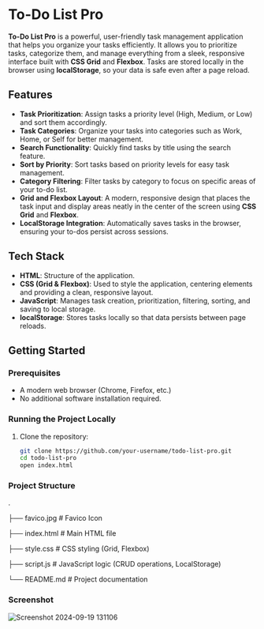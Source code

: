 # To-Do List Pro 

**To-Do List Pro** is a powerful, user-friendly task management application that helps you organize your tasks efficiently. It allows you to prioritize tasks, categorize them, and manage everything from a sleek, responsive interface built with **CSS Grid** and **Flexbox**. Tasks are stored locally in the browser using **localStorage**, so your data is safe even after a page reload.

## Features

- **Task Prioritization**: Assign tasks a priority level (High, Medium, or Low) and sort them accordingly.
- **Task Categories**: Organize your tasks into categories such as Work, Home, or Self for better management.
- **Search Functionality**: Quickly find tasks by title using the search feature.
- **Sort by Priority**: Sort tasks based on priority levels for easy task management.
- **Category Filtering**: Filter tasks by category to focus on specific areas of your to-do list.
- **Grid and Flexbox Layout**: A modern, responsive design that places the task input and display areas neatly in the center of the screen using **CSS Grid** and **Flexbox**.
- **LocalStorage Integration**: Automatically saves tasks in the browser, ensuring your to-dos persist across sessions.

## Tech Stack

- **HTML**: Structure of the application.
- **CSS (Grid & Flexbox)**: Used to style the application, centering elements and providing a clean, responsive layout.
- **JavaScript**: Manages task creation, prioritization, filtering, sorting, and saving to local storage.
- **localStorage**: Stores tasks locally so that data persists between page reloads.

## Getting Started

### Prerequisites

- A modern web browser (Chrome, Firefox, etc.)
- No additional software installation required.

### Running the Project Locally

1. Clone the repository:

   ```bash
   git clone https://github.com/your-username/todo-list-pro.git
   cd todo-list-pro
   open index.html

### Project Structure
.

├── favico.jpg        # Favico Icon

├── index.html        # Main HTML file

├── style.css         # CSS styling (Grid, Flexbox)

├── script.js         # JavaScript logic (CRUD operations, LocalStorage)

└── README.md         # Project documentation


### Screenshot
![Screenshot 2024-09-19 131106](https://github.com/user-attachments/assets/ee8049ae-94e4-4259-8666-7afbfc945cd8)

